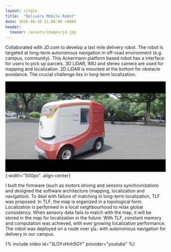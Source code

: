 ```yaml
---
layout: single
title:  "Delivery Mobile Robot"
date: 2016-06-30 21:00:00 +0800
header:
  teaser: /assets/images/jd.jpg
---
```


Collaborated with JD.com to develop a last mile delivery robot. The robot is targeted at long-term autonomous navigation in off-road environment (e.g. campus, community). This Ackermann platform based robot has a interface for users to pick up parcels. 3D LiDAR, IMU and stereo camera are used for mapping and localization. 2D LiDAR is mounted at the bottom for obstacle avoidance. The crucial challenge lies in long-term localization.

![](/assets/images/jd.jpg){:width="500px" .align-center}

I built the firmware (such as motors driving and sensors synchronization) and designed the software architecture (mapping, localization and navigation). To deal with failure of matching in long-term localization, TLF was proposed. In TLF, the map is organized in a topological form. Localization is performed in a local neighbourhood to relax global consistency. When sensory data fails to match with the map, it will be stored in the map for localization in the future. With TLF, constant memory and computation was achieved, with ever growing localization performance. The robot was deployed on a route over χև։ with autonomous navigation for delivery in our campus.

{% include video id="3LOYvHnh5GY" provider="youtube" %}
